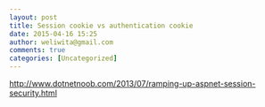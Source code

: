 ```yaml
---
layout: post
title: Session cookie vs authentication cookie
date: 2015-04-16 15:25
author: weliwita@gmail.com
comments: true
categories: [Uncategorized]
---
```

http://www.dotnetnoob.com/2013/07/ramping-up-aspnet-session-security.html
